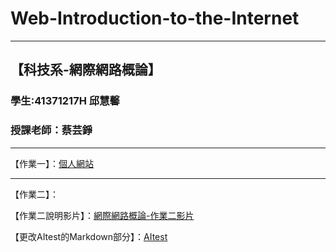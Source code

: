 # Web-Introduction-to-the-Internet
---
【科技系-網際網路概論】
---
### 學生:41371217H 邱慧馨
### 授課老師：蔡芸錚
---

【作業一】：[個人網站](https://huixinnn77.github.io/Web-Introduction-to-the-Internet/)

---

【作業二】：

【作業二說明影片】：[網際網路概論-作業二影片](https://youtu.be/PEIvJHiSeyk)

【更改AItest的Markdown部分】：[AItest](AItest.tsx)

